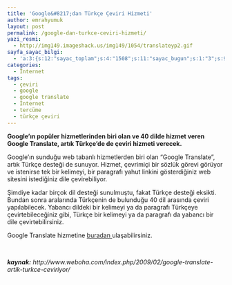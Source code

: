 ```yaml
---
title: 'Google&#8217;dan Türkçe Çeviri Hizmeti'
author: emrahyumuk
layout: post
permalink: /google-dan-turkce-ceviri-hizmeti/
yazi_resmi:
  - http://img149.imageshack.us/img149/1054/translateyp2.gif
sayfa_sayac_bilgi:
  - 'a:3:{s:12:"sayac_toplam";s:4:"1508";s:11:"sayac_bugun";s:1:"3";s:9:"son_okuma";s:10:"1364842907";}'
categories:
  - İnternet
tags:
  - çeviri
  - google
  - google translate
  - İnternet
  - tercüme
  - türkçe çeviri
---
```

**Google’ın popüler hizmetlerinden biri olan ve 40 dilde hizmet veren Google Translate, artık Türkçe’de de çeviri hizmeti verecek.**

Google’ın sunduğu web tabanlı hizmetlerden biri olan “Google Translate”,  artık Türkçe desteği de sunuyor. Hizmet, çevrimiçi bir sözlük görevi görüyor ve istenirse tek bir kelimeyi, bir paragrafı yahut linkini gösterdiğiniz web sitesini istediğiniz dile çevirebiliyor.

<!--more-->

Şimdiye kadar birçok dil desteği sunulmuştu, fakat Türkçe desteği eksikti. Bundan sonra aralarında Türkçenin de bulunduğu 40 dil arasında çeviri yapılabilecek. Yabancı dildeki bir kelimeyi ya da paragrafı Türkçeye çevirtebileceğiniz gibi, Türkçe bir kelimeyi ya da paragrafı da yabancı bir dile çevirtebilirsiniz.

Google Translate hizmetine <a href="http://translate.google.com/" target="_BLANK">buradan </a>ulaşabilirsiniz.

<span style="color: #ffffff;">.</span>

<address>
  <strong>kaynak:</strong> http://www.weboha.com/index.php/2009/02/google-translate-artik-turkce-ceviriyor/
</address>

<address>
</address>

<address>
  <span style="color: #ffffff;">.</span>
</address>